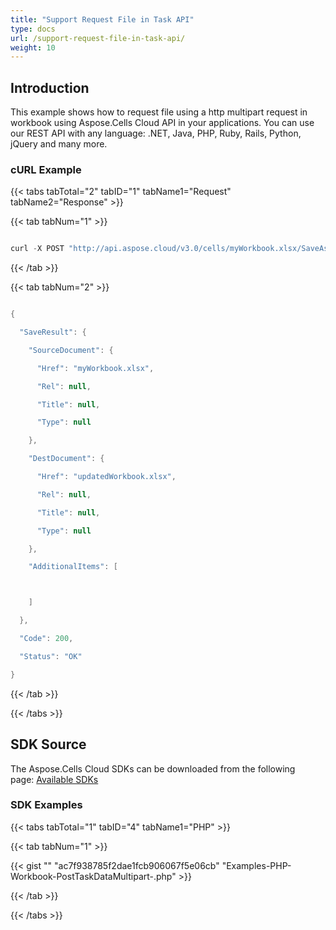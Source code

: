 ```yaml
---
title: "Support Request File in Task API"
type: docs
url: /support-request-file-in-task-api/
weight: 10
---
```


## **Introduction**
This example shows how to request file using a http multipart request in workbook using Aspose.Cells Cloud API in your applications. You can use our REST API with any language: .NET, Java, PHP, Ruby, Rails, Python, jQuery and many more.
### **cURL Example**
{{< tabs tabTotal="2" tabID="1" tabName1="Request" tabName2="Response" >}}

{{< tab tabNum="1" >}}

```java

curl -X POST "http://api.aspose.cloud/v3.0/cells/myWorkbook.xlsx/SaveAs?newfilename=updatedWorkbook.xlsx" d '{"ClearData":true}' -H "Content-Type: application/json" -H "Accept: application/json"

```

{{< /tab >}}

{{< tab tabNum="2" >}}

```java

{

  "SaveResult": {

    "SourceDocument": {

      "Href": "myWorkbook.xlsx",

      "Rel": null,

      "Title": null,

      "Type": null

    },

    "DestDocument": {

      "Href": "updatedWorkbook.xlsx",

      "Rel": null,

      "Title": null,

      "Type": null

    },

    "AdditionalItems": [



    ]

  },

  "Code": 200,

  "Status": "OK"

}

```

{{< /tab >}}

{{< /tabs >}}
## **SDK Source**
The Aspose.Cells Cloud SDKs can be downloaded from the following page: [Available SDKs](/cells/available-sdks/)
### **SDK Examples**
{{< tabs tabTotal="1" tabID="4" tabName1="PHP" >}}

{{< tab tabNum="1" >}}

{{< gist "" "ac7f938785f2dae1fcb906067f5e06cb" "Examples-PHP-Workbook-PostTaskDataMultipart-.php" >}}

{{< /tab >}}

{{< /tabs >}}
